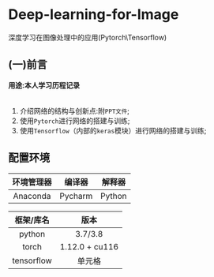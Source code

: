 # Deep-learning-for-Image
深度学习在图像处理中的应用(Pytorch\Tensorflow)
## (一)前言
**<table><tr>用途:本人学习历程记录</tr></table>**

1) 介绍网络的结构与创新点:附`PPT文件`;
2) 使用`Pytorch`进行网络的搭建与训练;
3) 使用`Tensorflow`（内部的`keras`模块）进行网络的搭建与训练;

## 配置环境
|  环境管理器  | 编译器|解释器|
|  :----:  | :----:  | :----:  |
|Anaconda| Pycharm|Python|

|  框架/库名   | 版本  |
|  :----:  | :----: |
|python|3.7/3.8|
|torch| 1.12.0 + cu116|
|tensorflow| 单元格 |
